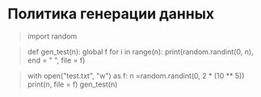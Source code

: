 #  Политика генерации данных
>import random

>def gen_test(n):
>    global f
>    for i in range(n):
>        print(random.randint(0, n), end = " ", file = f)

>with open("test.txt", "w") as f:
>    n =random.randint(0, 2 * (10 ** 5))
>    print(n, file = f)
>    gen_test(n)
